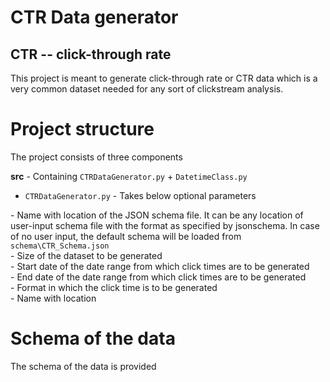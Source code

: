 # CTR Data generator 
## CTR -- click-through rate

This project is meant to generate click-through rate or CTR data which is a very common dataset needed for any sort of clickstream analysis. 

# Project structure
The project consists of three components  

**src** - Containing `CTRDataGenerator.py` + `DatetimeClass.py`  

*  `CTRDataGenerator.py` - Takes below optional parameters  

<schemafile> - Name with location of the JSON schema file. It can be any location of user-input schema file with the format as specified by jsonschema. In case of no user input, the default schema will be loaded from `schema\CTR_Schema.json`  
<size>       - Size of the dataset to be generated  
<startdate>  - Start date of the date range from which click times are to be generated  
<enddate>    - End date of the date range from which click times are to be generated  
<timeformat> - Format in which the click time is to be generated  
<outputfile> - Name with location    


# Schema of the data
The schema of the data is provided 

